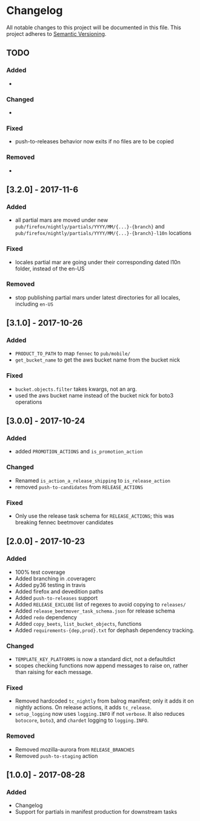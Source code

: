 # Changelog
All notable changes to this project will be documented in this file.
This project adheres to [Semantic Versioning](http://semver.org/).

## TODO
### Added
-
### Changed
-

### Fixed
- push-to-releases behavior now exits if no files are to be copied

### Removed
-

## [3.2.0] - 2017-11-6
### Added
- all partial mars are moved under new `pub/firefox/nightly/partials/YYYY/MM/{...}-{branch}` and `pub/firefox/nightly/partials/YYYY/MM/{...}-{branch}-l10n` locations

### Fixed
- locales partial mar are going under their corresponding dated l10n folder, instead of the en-US

### Removed
- stop publishing partial mars under latest directories for all locales, including `en-US`

## [3.1.0] - 2017-10-26
### Added
- `PRODUCT_TO_PATH` to map `fennec` to `pub/mobile/`
- `get_bucket_name` to get the aws bucket name from the bucket nick

### Fixed
- `bucket.objects.filter` takes kwargs, not an arg.
- used the aws bucket name instead of the bucket nick for boto3 operations

## [3.0.0] - 2017-10-24
### Added
- added `PROMOTION_ACTIONS` and `is_promotion_action`

### Changed
- Renamed `is_action_a_release_shipping` to `is_release_action`
- removed `push-to-candidates` from `RELEASE_ACTIONS`

### Fixed
- Only use the release task schema for `RELEASE_ACTIONS`; this was breaking fennec beetmover candidates

## [2.0.0] - 2017-10-23
### Added
- 100% test coverage
- Added branching in .coveragerc
- Added py36 testing in travis
- Added firefox and devedition paths
- Added `push-to-releases` support
- Added `RELEASE_EXCLUDE` list of regexes to avoid copying to `releases/`
- Added `release_beetmover_task_schema.json` for release schema
- Added `redo` dependency
- Added `copy_beets`, `list_bucket_objects`, functions
- Added `requirements-{dep,prod}.txt` for dephash dependency tracking.

### Changed
- `TEMPLATE_KEY_PLATFORMS` is now a standard dict, not a defaultdict
- scopes checking functions now append messages to raise on, rather than raising for each message.

### Fixed
- Removed hardcoded `tc_nightly` from balrog manifest; only it adds it on nightly actions. On release actions, it adds `tc_release`.
- `setup_logging` now uses `logging.INFO` if not `verbose`. It also reduces `botocore`, `boto3`, and `chardet` logging to `logging.INFO`.

### Removed
- Removed mozilla-aurora from `RELEASE_BRANCHES`
- Removed `push-to-staging` action

## [1.0.0] - 2017-08-28
### Added
- Changelog
- Support for partials in manifest production for downstream tasks
